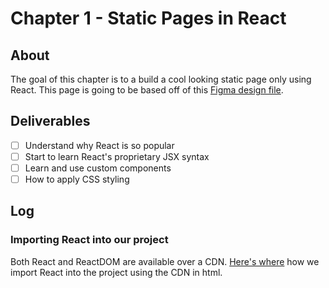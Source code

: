 # Chapter 1 - Static Pages in React

## About
The goal of this chapter is to a build a cool looking static page only using React. This page is going to be based off of this [Figma design file](https://www.figma.com/file/ro5Pl9p8tFdlqqUUTBY3ZM/React-Course---Project-1?node-id=0-1&t=YzGcAKlXbHWhKMnz-0).

## Deliverables
- [ ] Understand why React is so popular
- [ ] Start to learn React's proprietary JSX syntax
- [ ] Learn and use custom components
- [ ] How to apply CSS styling

## Log

### Importing React into our project

Both React and ReactDOM are available over a CDN. [Here's where](https://legacy.reactjs.org/docs/cdn-links.html) how we import React into the project using the CDN in html.